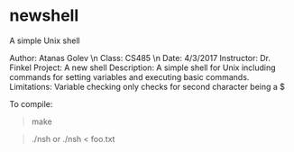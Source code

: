 # newshell
A simple Unix shell

Author: Atanas Golev \n
Class: CS485 \n
Date: 4/3/2017
Instructor: Dr. Finkel
Project: A new shell
Description: A simple shell for Unix including commands for setting variables and executing basic commands.
Limitations: Variable checking only checks for second character being a $

To compile: 

> make

> ./nsh or ./nsh < foo.txt
